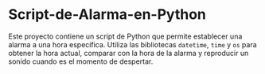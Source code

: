 # Script-de-Alarma-en-Python
Este proyecto contiene un script de Python que permite establecer una alarma a una hora específica. Utiliza las bibliotecas `datetime`, `time` y `os` para obtener la hora actual, comparar con la hora de la alarma y reproducir un sonido cuando es el momento de despertar.
